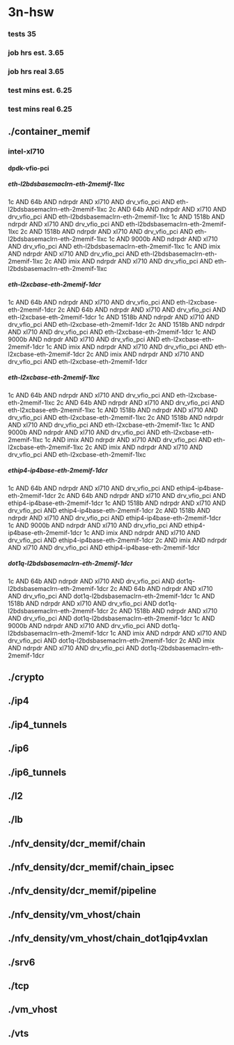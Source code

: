 # 3n-hsw
### tests 35
### job hrs est. 3.65
### job hrs real 3.65
### test mins est. 6.25
### test mins real 6.25
## ./container_memif
### intel-xl710
#### dpdk-vfio-pci
##### eth-l2bdsbasemaclrn-eth-2memif-1lxc
1c AND 64b AND ndrpdr AND xl710 AND drv_vfio_pci AND eth-l2bdsbasemaclrn-eth-2memif-1lxc
2c AND 64b AND ndrpdr AND xl710 AND drv_vfio_pci AND eth-l2bdsbasemaclrn-eth-2memif-1lxc
1c AND 1518b AND ndrpdr AND xl710 AND drv_vfio_pci AND eth-l2bdsbasemaclrn-eth-2memif-1lxc
2c AND 1518b AND ndrpdr AND xl710 AND drv_vfio_pci AND eth-l2bdsbasemaclrn-eth-2memif-1lxc
1c AND 9000b AND ndrpdr AND xl710 AND drv_vfio_pci AND eth-l2bdsbasemaclrn-eth-2memif-1lxc
1c AND imix AND ndrpdr AND xl710 AND drv_vfio_pci AND eth-l2bdsbasemaclrn-eth-2memif-1lxc
2c AND imix AND ndrpdr AND xl710 AND drv_vfio_pci AND eth-l2bdsbasemaclrn-eth-2memif-1lxc
##### eth-l2xcbase-eth-2memif-1dcr
1c AND 64b AND ndrpdr AND xl710 AND drv_vfio_pci AND eth-l2xcbase-eth-2memif-1dcr
2c AND 64b AND ndrpdr AND xl710 AND drv_vfio_pci AND eth-l2xcbase-eth-2memif-1dcr
1c AND 1518b AND ndrpdr AND xl710 AND drv_vfio_pci AND eth-l2xcbase-eth-2memif-1dcr
2c AND 1518b AND ndrpdr AND xl710 AND drv_vfio_pci AND eth-l2xcbase-eth-2memif-1dcr
1c AND 9000b AND ndrpdr AND xl710 AND drv_vfio_pci AND eth-l2xcbase-eth-2memif-1dcr
1c AND imix AND ndrpdr AND xl710 AND drv_vfio_pci AND eth-l2xcbase-eth-2memif-1dcr
2c AND imix AND ndrpdr AND xl710 AND drv_vfio_pci AND eth-l2xcbase-eth-2memif-1dcr
##### eth-l2xcbase-eth-2memif-1lxc
1c AND 64b AND ndrpdr AND xl710 AND drv_vfio_pci AND eth-l2xcbase-eth-2memif-1lxc
2c AND 64b AND ndrpdr AND xl710 AND drv_vfio_pci AND eth-l2xcbase-eth-2memif-1lxc
1c AND 1518b AND ndrpdr AND xl710 AND drv_vfio_pci AND eth-l2xcbase-eth-2memif-1lxc
2c AND 1518b AND ndrpdr AND xl710 AND drv_vfio_pci AND eth-l2xcbase-eth-2memif-1lxc
1c AND 9000b AND ndrpdr AND xl710 AND drv_vfio_pci AND eth-l2xcbase-eth-2memif-1lxc
1c AND imix AND ndrpdr AND xl710 AND drv_vfio_pci AND eth-l2xcbase-eth-2memif-1lxc
2c AND imix AND ndrpdr AND xl710 AND drv_vfio_pci AND eth-l2xcbase-eth-2memif-1lxc
##### ethip4-ip4base-eth-2memif-1dcr
1c AND 64b AND ndrpdr AND xl710 AND drv_vfio_pci AND ethip4-ip4base-eth-2memif-1dcr
2c AND 64b AND ndrpdr AND xl710 AND drv_vfio_pci AND ethip4-ip4base-eth-2memif-1dcr
1c AND 1518b AND ndrpdr AND xl710 AND drv_vfio_pci AND ethip4-ip4base-eth-2memif-1dcr
2c AND 1518b AND ndrpdr AND xl710 AND drv_vfio_pci AND ethip4-ip4base-eth-2memif-1dcr
1c AND 9000b AND ndrpdr AND xl710 AND drv_vfio_pci AND ethip4-ip4base-eth-2memif-1dcr
1c AND imix AND ndrpdr AND xl710 AND drv_vfio_pci AND ethip4-ip4base-eth-2memif-1dcr
2c AND imix AND ndrpdr AND xl710 AND drv_vfio_pci AND ethip4-ip4base-eth-2memif-1dcr
##### dot1q-l2bdsbasemaclrn-eth-2memif-1dcr
1c AND 64b AND ndrpdr AND xl710 AND drv_vfio_pci AND dot1q-l2bdsbasemaclrn-eth-2memif-1dcr
2c AND 64b AND ndrpdr AND xl710 AND drv_vfio_pci AND dot1q-l2bdsbasemaclrn-eth-2memif-1dcr
1c AND 1518b AND ndrpdr AND xl710 AND drv_vfio_pci AND dot1q-l2bdsbasemaclrn-eth-2memif-1dcr
2c AND 1518b AND ndrpdr AND xl710 AND drv_vfio_pci AND dot1q-l2bdsbasemaclrn-eth-2memif-1dcr
1c AND 9000b AND ndrpdr AND xl710 AND drv_vfio_pci AND dot1q-l2bdsbasemaclrn-eth-2memif-1dcr
1c AND imix AND ndrpdr AND xl710 AND drv_vfio_pci AND dot1q-l2bdsbasemaclrn-eth-2memif-1dcr
2c AND imix AND ndrpdr AND xl710 AND drv_vfio_pci AND dot1q-l2bdsbasemaclrn-eth-2memif-1dcr
## ./crypto
## ./ip4
## ./ip4_tunnels
## ./ip6
## ./ip6_tunnels
## ./l2
## ./lb
## ./nfv_density/dcr_memif/chain
## ./nfv_density/dcr_memif/chain_ipsec
## ./nfv_density/dcr_memif/pipeline
## ./nfv_density/vm_vhost/chain
## ./nfv_density/vm_vhost/chain_dot1qip4vxlan
## ./srv6
## ./tcp
## ./vm_vhost
## ./vts
